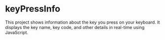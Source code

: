 # keyPressInfo
This project shows information about the key you press on your keyboard. It displays the key name, key code, and other details in real-time using JavaScript.
